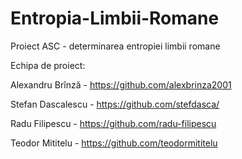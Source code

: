 # Entropia-Limbii-Romane
Proiect ASC - determinarea entropiei limbii romane

Echipa de proiect:

Alexandru Brînză - https://github.com/alexbrinza2001

Stefan Dascalescu - https://github.com/stefdasca/

Radu Filipescu - https://github.com/radu-filipescu

Teodor Mititelu - https://github.com/teodormititelu
